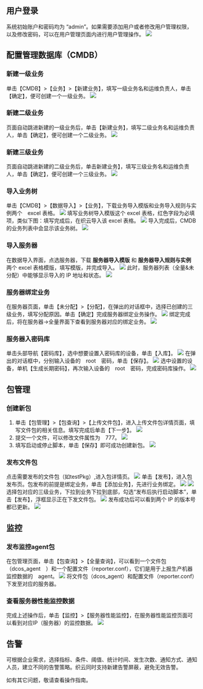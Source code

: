## 用户登录 ##
系统初始账户和密码均为 “admin”。如果需要添加用户或者修改用户管理权限，以及修改密码，可以在用户管理页面内进行用户管理操作。
![](https://mc.qcloudimg.com/static/img/e92c07919d431d3f943fa0d0dd18cfa8/1.png)
## 配置管理数据库（CMDB） ##
### 新建一级业务 ###
单击【CMDB】>【业务】>【新建业务】，填写一级业务名和运维负责人，单击【确定】，便可创建一个一级业务。
![](https://mc.qcloudimg.com/static/img/c07c40e1da11af970940752e5951496d/2.png)
### 新建二级业务 ###
页面自动跳进新建的一级业务后，单击【新建业务】，填写二级业务名和运维负责人，单击【确定】，便可创建一个二级业务。
![](https://mc.qcloudimg.com/static/img/b33d4a91d8964c557eb995b0d76cd794/3.png)
### 新建三级业务 ###
页面自动跳进新建的二级业务后，单击新建业务】，填写三级业务名和运维负责人，单击【确定】，便可创建一个三级业务。
![](https://mc.qcloudimg.com/static/img/93ad99409a3fbfac0b69197678b27563/4.png)
### 导入业务树 ###
单击【CMDB】>【数据导入】>【业务】，下载业务导入模版和业务导入规则与实例两个　excel 表格。
![](https://mc.qcloudimg.com/static/img/c767735cc83b6ac33a179e2965195d39/7.png)
[](https://mc.qcloudimg.com/static/img/e82ac7f7a9b6f2d21a047744adf1a08f/5.png)
填写业务树导入模版这个 excel 表格，红色字段为必填项，类似下图：填写完成后，在织云导入该 excel 表格。
![](https://mc.qcloudimg.com/static/img/b5b6b75d02e403733a827bea9c2564c2/6.png)
导入完成后，CMDB 的业务列表中会显示该业务树。
![](https://mc.qcloudimg.com/static/img/144e4e1444bd5d04387e39d7025adbfa/8.png)
### 导入服务器 ###
在数据导入界面，点选服务器，下载 **服务器导入模版** 和 **服务器导入规则与实例** 两个 excel 表格模版，填写模版，并完成导入。
![](https://mc.qcloudimg.com/static/img/847fecaa7f900e7bb408b26e356f646b/9.png)
此时，服务器列表（全量&未分配）中能够显示导入的 IP 地址和状态。
![](https://mc.qcloudimg.com/static/img/cf0817eab8b2ff69a483070801c24c1e/10.png)
### 服务器绑定业务 ###
在服务器页面，单击【未分配】>【分配】，在弹出的对话框中，选择已创建的三级业务，填写分配原因。单击【确定】完成服务器绑定业务操作。
![](https://mc.qcloudimg.com/static/img/764ae1dadcfde4b5da32fe603a0555b1/34.png)
绑定完成后，将在服务器->全量界面下查看到服务器对应的绑定业务。
![](https://mc.qcloudimg.com/static/img/b9e7d2ae747d2927295eee84bd8e0775/12.png)
### 服务器入密码库 ###
单击头部导航【密码库】，选中想要设置入密码库的设备，单击【入库】。
![](https://mc.qcloudimg.com/static/img/8bb2ce57598c1a0b555da8511a0c5e9b/13.png)
在弹出的对话框中，分别输入设备的　root　密码，单击【保存】。
![](https://mc.qcloudimg.com/static/img/e3f78229ef8fd6f7b79b59458cce1a09/14.png)
选中设置的设备，单机【生成长期密码】，再次输入设备的　root　密码，完成密码库操作。
![](https://mc.qcloudimg.com/static/img/87e2a1fb6c784da7e63760a164f12b4a/15.png)
## 包管理 ##
### 创建新包 ###
1. 单击【包管理】>【包查询】>【上传文件包】，进入上传文件包详情页面，填写文件包的相关信息。填写完成后单击【下一步】。
![](https://mc.qcloudimg.com/static/img/e68e4c4fb895528e0a5cfb364876f07d/16.png)
2. 提交一个文件，可以修改文件属性为　777。
![](https://mc.qcloudimg.com/static/img/2711db16343ec8ee95df207b9c205ec1/17.png)
3. 填写启动或停止脚本，单击【保存】即可成功创建新包。
![](https://mc.qcloudimg.com/static/img/8c2280779db7487678b5d3bd144dd2d4/18.png)
### 发布文件包 ###
点击需要发布的文件包（如testPkg）,进入包详情页。
![](https://mc.qcloudimg.com/static/img/140cfd0e5a18c0890f3655a169bbacc6/33.png)
单击【发布】，进入包发布页。包发布的前提是绑定业务，单击【添加业务】，先进行业务绑定。
![](https://mc.qcloudimg.com/static/img/3a496f000e6b0bc07ed5f22b55229d00/20.png)
![](https://mc.qcloudimg.com/static/img/50a1650cfce77b7cd30d03eb4d4552b0/21.png)
选择包对应的三级业务，下拉到业务下拉到底部，勾选“发布后执行启动脚本”，单击【发布】，浮框显示正在下发文件包。
![](https://mc.qcloudimg.com/static/img/57c6427aff680ca94fd24749a253a91d/22.png)
发布成功后可以看到两个 IP 的版本号都已更新。
![](https://mc.qcloudimg.com/static/img/ed5ba57fff9236b90c2c572d7cd68fd1/23.png)
## 监控 ##
### 发布监控agent包 ###
在包管理页面，单击【包查询】>【全量查询】，可以看到一个文件包　（dcos_agent　）和一个配置文件（reporter.conf），它们是用于上报生产机器监控数据的　agent。
![](https://mc.qcloudimg.com/static/img/b73fc9145ce8337be3a80329f1ece65c/24.png)
将文件包（dcos_agent）和配置文件（reporter.conf）下发至对应的服务器。
### 查看服务器性能监控数据 ###
完成上述操作后，单击【监控】>【服务器性能监控】，在服务器性能监控页面可以看到对应IP（服务器）的监控数据。
![](https://mc.qcloudimg.com/static/img/e47e0f5fbe8a63e166bfbee0939ad2a0/28.png)
## 告警 ##
可根据企业需求，选择指标、条件、阈值、统计时间、发生次数、通知方式、通知人员，建立不同的告警策略。织云同时支持新建告警屏蔽，避免无效告警。

如有其它问题，敬请查看操作指南。

